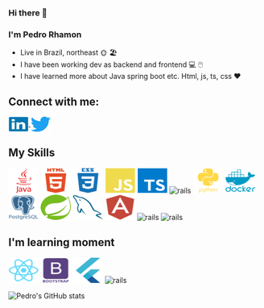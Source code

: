 ### Hi there 👋
### I'm Pedro Rhamon
- Live in Brazil, northeast 🌞 🏖️                                                    
- I have been working dev as backend and frontend 💻 🖱️
- I have learned more about Java spring boot etc. Html, js, ts, css ❤️

## Connect with me:
<a href = "https://www.linkedin.com/in/pedro-rhamon-a806031aa/" target= "_blank">
  <img align ="center" alt="pedrorhamon-linkedin" height="30" width="40" src = "https://raw.githubusercontent.com/devicons/devicon/master/icons/linkedin/linkedin-original.svg"
       style = "max-width: 100%;">
</a>
<a href = "https://twitter.com/rhamonk25" target= "_blank">
  <img align ="center" alt="pedrorhamon-linkedin" height="30" width="40" src = "https://raw.githubusercontent.com/devicons/devicon/master/icons/twitter/twitter-original.svg"
       style = "max-width: 100%;">
</a>

## My Skills
<img src = "https://raw.githubusercontent.com/devicons/devicon/master/icons/java/java-plain-wordmark.svg" alt="rails" width="60" height="50"   style = "max-width: 100%;"><img>
<img src = "https://raw.githubusercontent.com/devicons/devicon/master/icons/html5/html5-plain-wordmark.svg" alt="rails" width="60" height="50"   style = "max-width: 100%;"><img>
<img src = "https://raw.githubusercontent.com/devicons/devicon/master/icons/css3/css3-plain-wordmark.svg" alt="rails" width="60" height="50"  style = "max-width: 100%;"><img>
<img src = "https://raw.githubusercontent.com/devicons/devicon/master/icons/javascript/javascript-plain.svg" alt="rails" width="60" height="50"   style = "max-width: 100%;"><img>
<img src = "https://raw.githubusercontent.com/devicons/devicon/master/icons/typescript/typescript-plain.svg" alt="rails" width="60" height="50"   style = "max-width: 100%;"><img>
<img src = "https://cdn.jsdelivr.net/gh/devicons/devicon/icons/nodejs/nodejs-original.svg" alt="rails" width="60" height="50"   style = "max-width: 100%;"><img>
<img src = "https://raw.githubusercontent.com/devicons/devicon/master/icons/python/python-plain-wordmark.svg" alt="rails" width="60" height="50"   style = "max-width: 100%;"><img>
<img src = "https://raw.githubusercontent.com/devicons/devicon/master/icons/docker/docker-plain-wordmark.svg" alt="rails" width="60" height="50"  style = "max-width: 100%;"><img>
<img src = "https://raw.githubusercontent.com/devicons/devicon/master/icons/postgresql/postgresql-plain-wordmark.svg" alt="rails" width="60" height="50"  style = "max-width: 100%;"><img>
<img src = "https://raw.githubusercontent.com/devicons/devicon/master/icons/spring/spring-original.svg" alt="rails" width="60" height="50"  style = "max-width: 100%;"><img>
<img src = "https://raw.githubusercontent.com/devicons/devicon/master/icons/mysql/mysql-plain.svg" alt="rails" width="60" height="50"  style = "max-width: 100%;"><img>
<img src = "https://raw.githubusercontent.com/devicons/devicon/master/icons/angularjs/angularjs-plain.svg" alt="rails" width="60" height="50"   style = "max-width: 100%;"><img>
<img src = "https://cdn.jsdelivr.net/gh/devicons/devicon/icons/gitlab/gitlab-plain.svg" alt="rails" width="60" height="50"   style = "max-width: 100%;"><img>
<img src = "https://cdn.jsdelivr.net/gh/devicons/devicon/icons/ionic/ionic-original.svg" alt="rails" width="60" height="50"   style = "max-width: 100%;"><img>

## I'm learning moment
<img src = "https://raw.githubusercontent.com/devicons/devicon/master/icons/react/react-original.svg" alt="rails" width="60" height="50"   style = "max-width: 100%;"><img>
<img src = "https://raw.githubusercontent.com/devicons/devicon/master/icons/bootstrap/bootstrap-plain-wordmark.svg" alt="rails" width="60" height="50"   style = "max-width: 100%;"><img>
<img src = "https://raw.githubusercontent.com/devicons/devicon/master/icons/flutter/flutter-original.svg" alt="rails" width="60" height="50"   style = "max-width: 100%;"><img>
<img src = "https://cdn.jsdelivr.net/gh/devicons/devicon/icons/vuejs/vuejs-original-wordmark.svg" alt="rails" width="60" height="50"   style = "max-width: 100%;"><img>


![Pedro's GitHub stats](https://github-readme-stats.vercel.app/api?username=pedrorhamon&show_icons=true&theme=radical)
